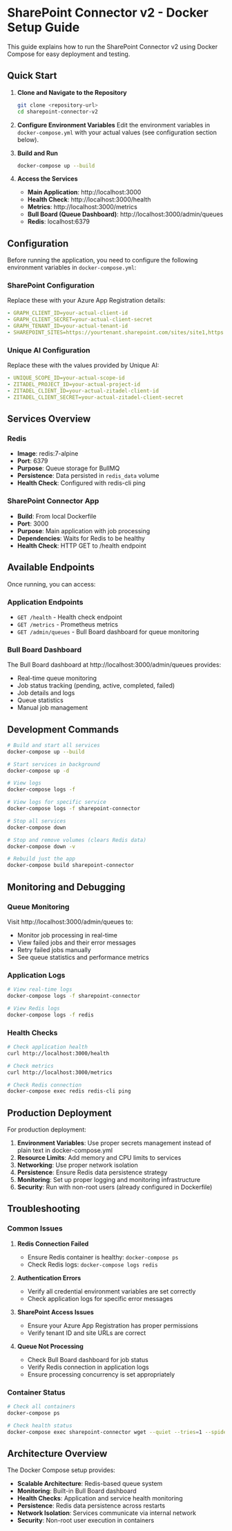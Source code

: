 # SharePoint Connector v2 - Docker Setup Guide

This guide explains how to run the SharePoint Connector v2 using Docker Compose for easy deployment and testing.

## Quick Start

1. **Clone and Navigate to the Repository**
   ```bash
   git clone <repository-url>
   cd sharepoint-connector-v2
   ```

2. **Configure Environment Variables**
   Edit the environment variables in `docker-compose.yml` with your actual values (see configuration section below).

3. **Build and Run**
   ```bash
   docker-compose up --build
   ```

4. **Access the Services**
   - **Main Application**: http://localhost:3000
   - **Health Check**: http://localhost:3000/health
   - **Metrics**: http://localhost:3000/metrics
   - **Bull Board (Queue Dashboard)**: http://localhost:3000/admin/queues
   - **Redis**: localhost:6379

## Configuration

Before running the application, you need to configure the following environment variables in `docker-compose.yml`:

### SharePoint Configuration
Replace these with your Azure App Registration details:
```yaml
- GRAPH_CLIENT_ID=your-actual-client-id
- GRAPH_CLIENT_SECRET=your-actual-client-secret
- GRAPH_TENANT_ID=your-actual-tenant-id
- SHAREPOINT_SITES=https://yourtenant.sharepoint.com/sites/site1,https://yourtenant.sharepoint.com/sites/site2
```

### Unique AI Configuration
Replace these with the values provided by Unique AI:
```yaml
- UNIQUE_SCOPE_ID=your-actual-scope-id
- ZITADEL_PROJECT_ID=your-actual-project-id
- ZITADEL_CLIENT_ID=your-actual-zitadel-client-id
- ZITADEL_CLIENT_SECRET=your-actual-zitadel-client-secret
```

## Services Overview

### Redis
- **Image**: redis:7-alpine
- **Port**: 6379
- **Purpose**: Queue storage for BullMQ
- **Persistence**: Data persisted in `redis_data` volume
- **Health Check**: Configured with redis-cli ping

### SharePoint Connector App
- **Build**: From local Dockerfile
- **Port**: 3000
- **Purpose**: Main application with job processing
- **Dependencies**: Waits for Redis to be healthy
- **Health Check**: HTTP GET to /health endpoint

## Available Endpoints

Once running, you can access:

### Application Endpoints
- `GET /health` - Health check endpoint
- `GET /metrics` - Prometheus metrics
- `GET /admin/queues` - Bull Board dashboard for queue monitoring

### Bull Board Dashboard
The Bull Board dashboard at http://localhost:3000/admin/queues provides:
- Real-time queue monitoring
- Job status tracking (pending, active, completed, failed)
- Job details and logs
- Queue statistics
- Manual job management

## Development Commands

```bash
# Build and start all services
docker-compose up --build

# Start services in background
docker-compose up -d

# View logs
docker-compose logs -f

# View logs for specific service
docker-compose logs -f sharepoint-connector

# Stop all services
docker-compose down

# Stop and remove volumes (clears Redis data)
docker-compose down -v

# Rebuild just the app
docker-compose build sharepoint-connector
```

## Monitoring and Debugging

### Queue Monitoring
Visit http://localhost:3000/admin/queues to:
- Monitor job processing in real-time
- View failed jobs and their error messages
- Retry failed jobs manually
- See queue statistics and performance metrics

### Application Logs
```bash
# View real-time logs
docker-compose logs -f sharepoint-connector

# View Redis logs
docker-compose logs -f redis
```

### Health Checks
```bash
# Check application health
curl http://localhost:3000/health

# Check metrics
curl http://localhost:3000/metrics

# Check Redis connection
docker-compose exec redis redis-cli ping
```

## Production Deployment

For production deployment:

1. **Environment Variables**: Use proper secrets management instead of plain text in docker-compose.yml
2. **Resource Limits**: Add memory and CPU limits to services
3. **Networking**: Use proper network isolation
4. **Persistence**: Ensure Redis data persistence strategy
5. **Monitoring**: Set up proper logging and monitoring infrastructure
6. **Security**: Run with non-root users (already configured in Dockerfile)

## Troubleshooting

### Common Issues

1. **Redis Connection Failed**
   - Ensure Redis container is healthy: `docker-compose ps`
   - Check Redis logs: `docker-compose logs redis`

2. **Authentication Errors**
   - Verify all credential environment variables are set correctly
   - Check application logs for specific error messages

3. **SharePoint Access Issues**
   - Ensure your Azure App Registration has proper permissions
   - Verify tenant ID and site URLs are correct

4. **Queue Not Processing**
   - Check Bull Board dashboard for job status
   - Verify Redis connection in application logs
   - Ensure processing concurrency is set appropriately

### Container Status
```bash
# Check all containers
docker-compose ps

# Check health status
docker-compose exec sharepoint-connector wget --quiet --tries=1 --spider http://localhost:3000/health || echo "Health check failed"
```

## Architecture Overview

The Docker Compose setup provides:
- **Scalable Architecture**: Redis-based queue system
- **Monitoring**: Built-in Bull Board dashboard
- **Health Checks**: Application and service health monitoring  
- **Persistence**: Redis data persistence across restarts
- **Network Isolation**: Services communicate via internal network
- **Security**: Non-root user execution in containers 
